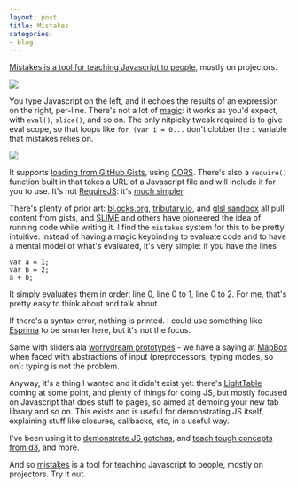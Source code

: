 ```yaml
---
layout: post
title: Mistakes
categories:
- blog
---
```


[Mistakes is a tool for teaching Javascript to people](http://macwright.org/mistakes/),
mostly on projectors.

![](http://farm9.staticflickr.com/8188/8445628933_ae4ca69564_b.jpg)

You type Javascript on the left, and it echoes the results of an expression
on the right, per-line. There's not a lot of [magic](https://github.com/tmcw/mistakes/blob/gh-pages/js/site.js):
it works as you'd expect, with `eval()`, `slice()`, and so on. The only nitpicky
tweak required is to give eval scope, so that loops like `for (var i = 0...` don't
clobber the `i` variable that mistakes relies on.

[![](http://farm9.staticflickr.com/8050/8440178754_8e7f5906cc_b.jpg)](http://macwright.org/mistakes/)

It supports [loading from GitHub Gists](http://macwright.org/mistakes/#4679533), using
[CORS](http://en.wikipedia.org/wiki/Cross-origin_resource_sharing). There's
also a `require()` function built in that takes a URL of a Javascript
file and will include it for you to use. It's not [RequireJS](http://requirejs.org/):
it's [much simpler](https://github.com/tmcw/mistakes/blob/gh-pages/js/site.js#L11).

There's plenty of prior art: [bl.ocks.org](http://bl.ocks.org/),
[tributary.io](http://tributary.io/), and [glsl sandbox](http://glsl.heroku.com/)
all pull content from gists, and [SLIME](http://en.wikipedia.org/wiki/SLIME)
and others have pioneered the idea of running code while writing it.
I find the `mistakes` system for this to be pretty intuitive: instead of
having a magic keybinding to evaluate code and to have a mental model
of what's evaluated, it's very simple: if you have the lines

    var a = 1;
    var b = 2;
    a + b;

It simply evaluates them in order: line 0, line 0 to 1, line 0 to 2. For
me, that's pretty easy to think about and talk about.

If there's a syntax error, nothing is printed. I could use something like
[Esprima](http://esprima.org/) to be smarter here, but it's not the focus.

Same with sliders ala [worrydream prototypes](http://worrydream.com/) -
we have a saying at [MapBox](http://mapbox.com/) when faced with abstractions
of input (preprocessors, typing modes, so on): typing is not the problem.

Anyway, it's a thing I wanted and it didn't exist yet: there's [LightTable](http://www.chris-granger.com/2012/04/12/light-table---a-new-ide-concept/)
coming at some point, and plenty of things for doing JS, but mostly
focused on Javascript that does stuff to pages, so aimed at demoing
your new tab library and so on. This exists and is useful for demonstrating
JS itself, explaining stuff like closures, callbacks, etc, in a useful way.

I've been using it to [demonstrate JS gotchas](http://macwright.org/mistakes/#4711100), and
[teach tough concepts from d3](http://macwright.org/mistakes/#4679425), and more.

And so [mistakes](http://macwright.org/mistakes/) is a tool for teaching
Javascript to people, mostly on projectors. Try it out.

